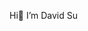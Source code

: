 Hi👋 I’m  David Su



<!---
DavidSu-Portfolio/DavidSu-Portfolio is a ✨ special ✨ repository because its `README.md` (this file) appears on your GitHub profile.
You can click the Preview link to take a look at your changes.
--->
